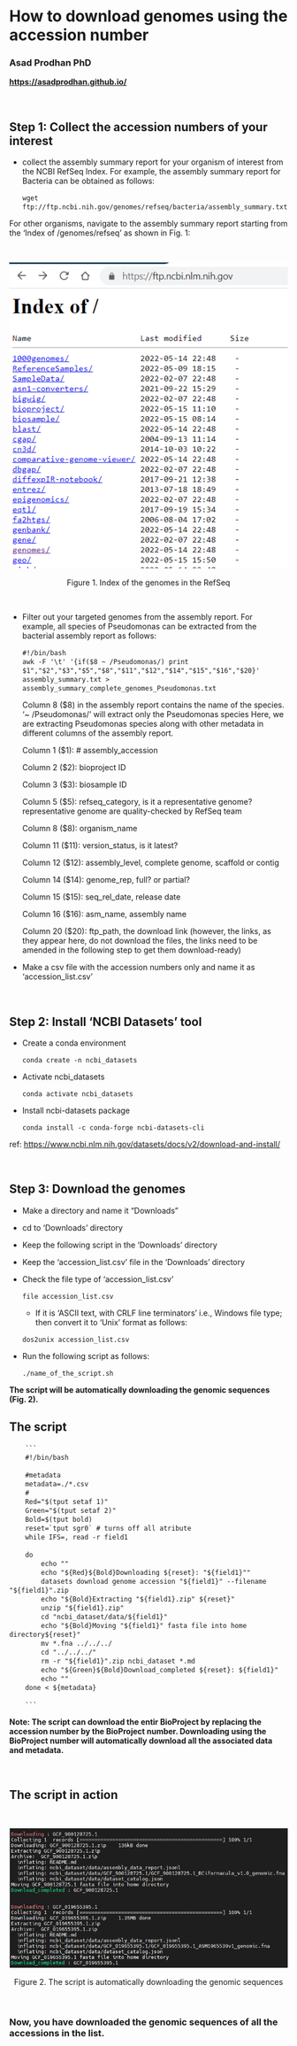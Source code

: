 # **How to download genomes using the accession number**



### **Asad Prodhan PhD** 


**https://asadprodhan.github.io/**


<br />

## **Step 1: Collect the accession numbers of your interest**


- collect the assembly summary report for your organism of interest from the NCBI RefSeq Index. For example, the assembly summary report for Bacteria can be obtained as follows:


    ```
    wget ftp://ftp.ncbi.nih.gov/genomes/refseq/bacteria/assembly_summary.txt
    ```
    
    
For other organisms, navigate to the assembly summary report starting from the ‘Index of /genomes/refseq’ as shown in Fig. 1:


<br />
<p align="center">
  <img 
    src="https://github.com/asadprodhan/How-to-download-genomes-using-the-accession-number/blob/main/Index_NCBI.PNG"
  >
</p>
<p align = "center">
Figure 1. Index of the genomes in the RefSeq
</p>
<br />


- Filter out your targeted genomes from the assembly report. For example, all species of Pseudomonas can be extracted from the bacterial assembly report as follows:


    ```
    #!/bin/bash
    awk -F '\t' '{if($8 ~ /Pseudomonas/) print $1","$2","$3","$5","$8","$11","$12","$14","$15","$16","$20}' assembly_summary.txt > assembly_summary_complete_genomes_Pseudomonas.txt
    ```
    
    
    Column 8 ($8) in the assembly report contains the name of the species. ‘~ /Pseudomonas/’ will extract only the Pseudomonas species
    Here, we are extracting Pseudomonas species along with other metadata in different columns of the assembly report.
    
    
    Column 1 ($1):  # assembly_accession
    
    
    Column 2 ($2):  bioproject ID
    
    
    Column 3 ($3):  biosample ID
    
    
    Column 5 ($5):  refseq_category, is it a representative genome? representative genome are quality-checked by RefSeq team 
    
    
    Column 8 ($8):  organism_name
    
    
    Column 11 ($11):  version_status, is it latest?
    
    
    Column 12 ($12):  assembly_level, complete genome, scaffold or contig
    
    
    Column 14 ($14):  genome_rep, full? or partial?
    
    
    Column 15 ($15):  seq_rel_date, release date
    
    
    Column 16 ($16):  asm_name, assembly name
    
    
    Column 20 ($20):  ftp_path, the download link (however, the links, as they appear here, do not download the files, the links need to be amended in the following step to get them download-ready)
    
    
- Make a csv file with the accession numbers only and name it as ‘accession_list.csv’

<br />

## **Step 2: Install ‘NCBI Datasets’ tool**


- Create a conda environment


    ```
    conda create -n ncbi_datasets
    ```


- Activate ncbi_datasets



    ```
    conda activate ncbi_datasets
    ```


- Install ncbi-datasets package


    ```
    conda install -c conda-forge ncbi-datasets-cli
    ```


ref: https://www.ncbi.nlm.nih.gov/datasets/docs/v2/download-and-install/

<br />

## **Step 3: Download the genomes**


- Make a directory and name it “Downloads”


- cd to ‘Downloads’ directory


- Keep the following script in the ‘Downloads’ directory 


- Keep the ‘accession_list.csv’ file in the ‘Downloads’ directory


- Check the file type of ‘accession_list.csv’


    ```
    file accession_list.csv
    ```
    
    
    - If it is ‘ASCII text, with CRLF line terminators’ i.e., Windows file type; then convert it to ‘Unix’ format as follows:
    
    
    ```
    dos2unix accession_list.csv
    ```
    
    
- Run the following script as follows:


    ```
    ./name_of_the_script.sh
    ```


**The script will be automatically downloading the genomic sequences (Fig. 2).**


## **The script**


        ```
        #!/bin/bash

        #metadata
        metadata=./*.csv
        #
        Red="$(tput setaf 1)"
        Green="$(tput setaf 2)"
        Bold=$(tput bold)
        reset=`tput sgr0` # turns off all atribute
        while IFS=, read -r field1  

        do 
            echo ""
            echo "${Red}${Bold}Downloading ${reset}: "${field1}"" 
            datasets download genome accession "${field1}" --filename "${field1}".zip
            echo "${Bold}Extracting "${field1}.zip" ${reset}"
            unzip "${field1}.zip" 
            cd "ncbi_dataset/data/${field1}" 
            echo "${Bold}Moving "${field1}" fasta file into home directory${reset}"
            mv *.fna ../../../
            cd "../../../"
            rm -r "${field1}".zip ncbi_dataset *.md  
            echo "${Green}${Bold}Download_completed ${reset}: ${field1}" 
            echo ""
        done < ${metadata}

        ```


**Note: The script can download the entir BioProject by replacing the accession number by the BioProject number. Downloading using the BioProject number will automatically download all the associated data and metadata.**

<br />

## **The script in action**


<br />
<p align="center">
  <img 
    src="https://github.com/asadprodhan/How-to-download-genomes-using-the-accession-number/blob/main/Output.PNG"
  >
</p>
<p align = "center">
Figure 2. The script is automatically downloading the genomic sequences
</p>

<br />


### **Now, you have downloaded the genomic sequences of all the accessions in the list.**


